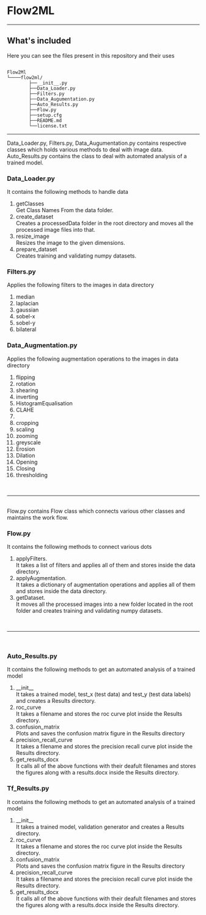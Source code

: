 # Flow2ML

---

## What's included

Here you can see the files present in this repository and their uses

```text

Flow2Ml
└────flow2ml/
        ├──__init__.py
        ├──Data_Loader.py
        ├──Filters.py  
        ├──Data_Augumentation.py
        ├──Auto_Results.py
        ├──Flow.py 
        ├──setup.cfg
        ├──README.md
        └──license.txt
```
<hr>
Data_Loader.py, Filters.py, Data_Augumentation.py contains respective classes which holds various methods to deal with image data.<br> 
Auto_Results.py contains the class to deal with automated analysis of a trained model.

<h3>Data_Loader.py</h3>
It contains the following methods to handle data<br>
<ol>
    <li>getClasses<br>Get Class Names From the data folder.</li>
    <li>create_dataset<br>Creates a processedData folder in the root directory and moves all the processed image files into that.</li>
    <li>resize_image<br>Resizes the image to the given dimensions.</li>
    <li>prepare_dataset<br>Creates training and validating numpy datasets.</li>
</ol>

<h3>Filters.py</h3>
Applies the following filters to the images in data directory<br>
<ol>
    <li>median</li>
    <li>laplacian</li>
    <li>gaussian</li>
    <li>sobel-x</li>
    <li>sobel-y</li>
    <li>bilateral</li>
</ol>

<h3>Data_Augmentation.py</h3>
Applies the following augmentation operations to the images in data directory<br>
<ol>
    <li>flipping</li>
    <li>rotation</li>
    <li>shearing</li>
    <li>inverting</li>
    <li>HistogramEqualisation</li>
    <li>CLAHE<li>
    <li>cropping</li>
    <li>scaling</li>
    <li>zooming</li>
    <li>greyscale</li>
    <li>Erosion</li>
    <li>Dilation</li>
    <li>Opening</li>
    <li>Closing</li>
    <li>thresholding</li>
</ol>
<br><hr><br>
Flow.py contains Flow class which connects various other classes and maintains the work flow.

<h3>Flow.py</h3>
It contains the following methods to connect various dots<br>
<ol>
    <li>applyFilters. <br> It takes a list of filters and applies all of them and stores inside the data directory.</li>
    <li>applyAugmentation. <br> It takes a dictionary of augmentation operations and applies all of them and stores inside the data directory.</li>
    <li>getDataset. <br> It moves all the processed images into a new folder located in the root folder and creates training and validating numpy datasets.</li>
</ol>
<br><hr><br>
<h3>Auto_Results.py</h3>
It contains the following methods to get an automated analysis of a trained model<br>
<ol>
    <li>__init__ <br> It takes a trained model, test_x (test data) and test_y (test data labels) and creates a Results directory.</li>
    <li>roc_curve <br> It takes a filename and stores the roc curve plot inside the Results directory.</li>
    <li>confusion_matrix <br> Plots and saves the confusion matrix figure in the Results directory</li>
    <li>precision_recall_curve <br> It takes a filename and stores the precision recall curve plot inside the Results directory.</li>
    <li>get_results_docx <br> It calls all of the above functions with their deafult filenames and stores the figures along with a results.docx inside the Results directory.</li>
</ol>
<h3>Tf_Results.py</h3>
It contains the following methods to get an automated analysis of a trained model<br>
<ol>
    <li>__init__ <br> It takes a trained model, validation generator and creates a Results directory.</li>
    <li>roc_curve <br> It takes a filename and stores the roc curve plot inside the Results directory.</li>
    <li>confusion_matrix <br> Plots and saves the confusion matrix figure in the Results directory</li>
    <li>precision_recall_curve <br> It takes a filename and stores the precision recall curve plot inside the Results directory.</li>
    <li>get_results_docx <br> It calls all of the above functions with their deafult filenames and stores the figures along with a results.docx inside the Results directory.</li>
</ol>